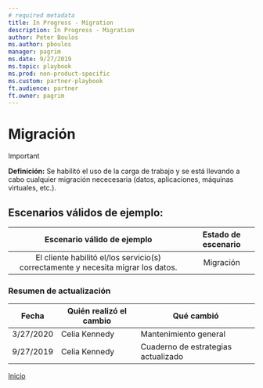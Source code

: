 ```yaml
---
# required metadata
title: In Progress - Migration
description: In Progress - Migration
author: Peter Boulos
ms.author: pboulos
manager: pagrim
ms.date: 9/27/2019
ms.topic: playbook 
ms.prod: non-product-specific 
ms.custom: partner-playbook 
ft.audience: partner
ft.owner: pagrim
---
```


# Migración

> [!IMPORTANT]
> **Definición:** Se habilitó el uso de la carga de trabajo y se está llevando a cabo cualquier migración nececesaria (datos, aplicaciones, máquinas virtuales, etc.).

## Escenarios válidos de ejemplo:

| Escenario válido de ejemplo | Estado de escenario |
| :--: | :--: |
| El cliente habilitó el/los servicio(s) correctamente y necesita migrar los datos. | Migración |

### Resumen de actualización

|Fecha|Quién realizó el cambio|Qué cambió|
|---------|---------------|----------------------------|
|3/27/2020| Celia Kennedy| Mantenimiento general|
|9/27/2019| Celia Kennedy| Cuaderno de estrategias actualizado|

[Inicio](http://partner-docs.microsoft.com)
